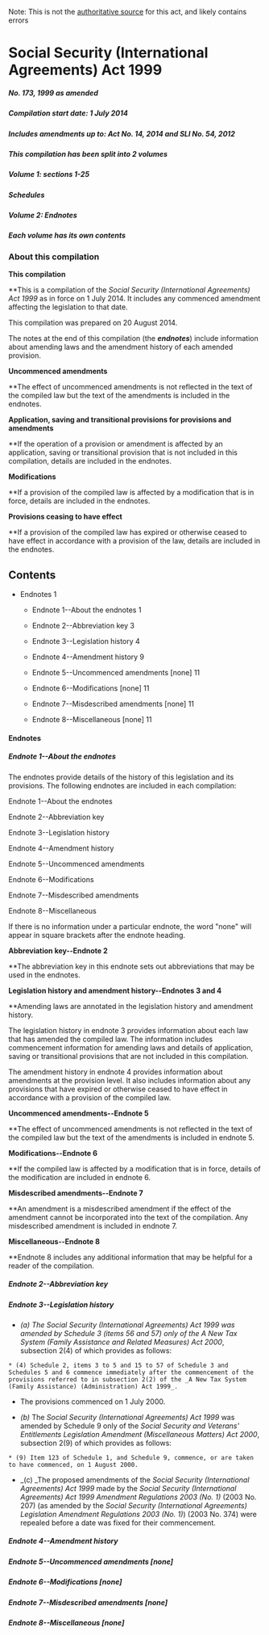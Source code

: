 Note: This is not the [authoritative source](https://www.comlaw.gov.au/Details/C2014C00630) for this act, and likely contains errors

# Social Security (International Agreements) Act 1999

##### No. 173, 1999 as amended

##### Compilation start date: 1 July 2014

##### Includes amendments up to: Act No. 14, 2014 and SLI No. 54, 2012

##### This compilation has been split into 2 volumes

##### Volume 1: sections 1-25

##### Schedules

##### Volume 2: Endnotes

##### Each volume has its own contents

### About this compilation

**This compilation**

**This is a compilation of the _Social Security (International Agreements) Act 1999_ as in force on 1 July 2014. It includes any commenced amendment affecting the legislation to that date.

This compilation was prepared on 20 August 2014.

The notes at the end of this compilation (the **_endnotes_**) include information about amending laws and the amendment history of each amended provision.

**Uncommenced amendments**

**The effect of uncommenced amendments is not reflected in the text of the compiled law but the text of the amendments is included in the endnotes.

**Application, saving and transitional provisions for provisions and amendments**

**If the operation of a provision or amendment is affected by an application, saving or transitional provision that is not included in this compilation, details are included in the endnotes.

**Modifications**

**If a provision of the compiled law is affected by a modification that is in force, details are included in the endnotes. 

**Provisions ceasing to have effect**

**If a provision of the compiled law has expired or otherwise ceased to have effect in accordance with a provision of the law, details are included in the endnotes.

## Contents

  * Endnotes	1

     * Endnote 1--About the endnotes	1

     * Endnote 2--Abbreviation key	3

     * Endnote 3--Legislation history	4

     * Endnote 4--Amendment history	9

     * Endnote 5--Uncommenced amendments [none]	11

     * Endnote 6--Modifications [none]	11

     * Endnote 7--Misdescribed amendments [none]	11

     * Endnote 8--Miscellaneous [none]	11

#### Endnotes

##### Endnote 1--About the endnotes

The endnotes provide details of the history of this legislation and its provisions. The following endnotes are included in each compilation:

Endnote 1--About the endnotes

Endnote 2--Abbreviation key

Endnote 3--Legislation history

Endnote 4--Amendment history

Endnote 5--Uncommenced amendments

Endnote 6--Modifications

Endnote 7--Misdescribed amendments

Endnote 8--Miscellaneous

If there is no information under a particular endnote, the word "none" will appear in square brackets after the endnote heading.

**Abbreviation key--Endnote 2**

**The abbreviation key in this endnote sets out abbreviations that may be used in the endnotes.

**Legislation history and amendment history--Endnotes 3 and 4**

**Amending laws are annotated in the legislation history and amendment history.

The legislation history in endnote 3 provides information about each law that has amended the compiled law. The information includes commencement information for amending laws and details of application, saving or transitional provisions that are not included in this compilation.

The amendment history in endnote 4 provides information about amendments at the provision level. It also includes information about any provisions that have expired or otherwise ceased to have effect in accordance with a provision of the compiled law.

**Uncommenced amendments--Endnote 5**

**The effect of uncommenced amendments is not reflected in the text of the compiled law but the text of the amendments is included in endnote 5.

**Modifications--Endnote 6**

**If the compiled law is affected by a modification that is in force, details of the modification are included in endnote 6.

**Misdescribed amendments--Endnote 7**

**An amendment is a misdescribed amendment if the effect of the amendment cannot be incorporated into the text of the compilation. Any misdescribed amendment is included in endnote 7.

**Miscellaneous--Endnote 8**

**Endnote 8 includes any additional information that may be helpful for a reader of the compilation.

##### Endnote 2--Abbreviation key

##### Endnote 3--Legislation history

   * _(a)	_The _Social Security (International Agreements) Act 1999_ was amended by Schedule 3 (items 56 and 57) only of the_ A New Tax System (Family Assistance and Related Measures) Act 2000_, subsection 2(4) of which provides as follows:

    * (4) Schedule 2, items 3 to 5 and 15 to 57 of Schedule 3 and Schedules 5 and 6 commence immediately after the commencement of the provisions referred to in subsection 2(2) of the _A New Tax System (Family Assistance) (Administration) Act 1999_.

   * The provisions commenced on 1 July 2000.

   * _(b)_	The _Social Security (International Agreements) Act 1999_ was amended by Schedule 9 only of the _Social Security and Veterans' Entitlements Legislation Amendment (Miscellaneous Matters) Act 2000_, subsection 2(9) of which provides as follows:

    * (9) Item 123 of Schedule 1, and Schedule 9, commence, or are taken to have commenced, on 1 August 2000.

   * _(c)	_The proposed amendments of the _Social Security (International Agreements) Act 1999_ made by the _Social Security (International Agreements) Act 1999 Amendment Regulations 2003 (No. 1)_ (2003 No. 207) (as amended by the _Social Security (International Agreements) Legislation Amendment Regulations 2003 (No. 1)_) (2003 No. 374) were repealed before a date was fixed for their commencement.

##### Endnote 4--Amendment history

##### Endnote 5--Uncommenced amendments [none]

##### Endnote 6--Modifications [none]

##### Endnote 7--Misdescribed amendments [none]

##### Endnote 8--Miscellaneous [none]

